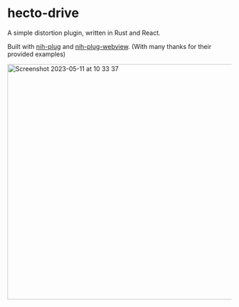 # hecto-drive
A simple distortion plugin, written in Rust and React.

Built with [nih-plug](https://github.com/robbert-vdh/nih-plug/) and [nih-plug-webview](https://github.com/maxjvh/nih-plug-webview). (With many thanks for their provided examples)

<img width="530" alt="Screenshot 2023-05-11 at 10 33 37" src="https://github.com/hectorbennett/hecto-drive/assets/23317027/ec5a9b9a-94e2-4fe1-bf48-11e626f96243">
